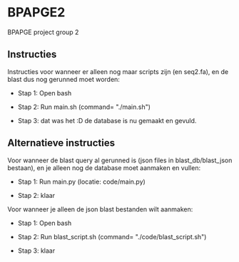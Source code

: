 # BPAPGE2
BPAPGE project group 2


## Instructies
Instructies voor wanneer er alleen nog maar scripts zijn (en seq2.fa), en de blast
dus nog gerunned moet worden:

- Stap 1: Open bash

- Stap 2: Run main.sh (command= "./main.sh")

- Stap 3: dat was het :D de database is nu gemaakt en gevuld.


## Alternatieve instructies
Voor wanneer de blast query al gerunned is (json files in blast_db/blast_json bestaan), 
en je alleen nog de database moet aanmaken en vullen:

- Stap 1: Run main.py (locatie: code/main.py)

- Stap 2: klaar

Voor wanneer je alleen de json blast bestanden wilt aanmaken:

- Stap 1: Open bash

- Stap 2: Run blast_script.sh (command= "./code/blast_script.sh")

- Stap 3: klaar